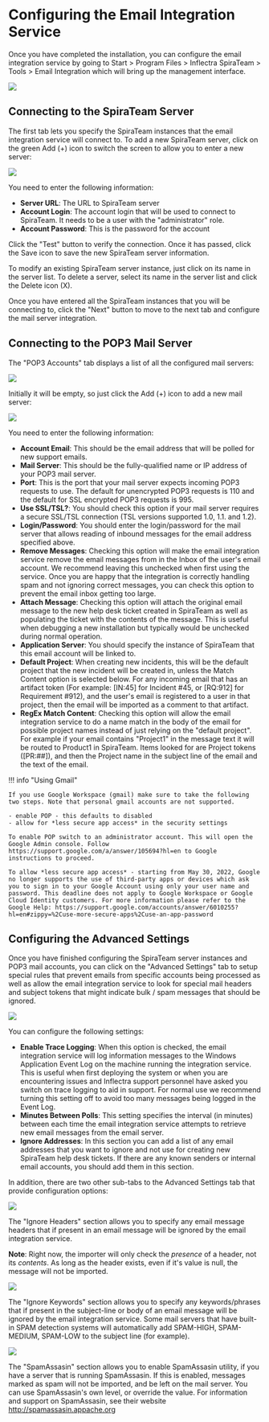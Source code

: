 # Configuring the Email Integration Service
Once you have completed the installation, you can configure the email integration service by going to Start \> Program Files \> Inflectra SpiraTeam \> Tools \> Email Integration which will bring up the management interface.

![](img/Configuring_the_Email_Integration_Service_8.png)


## Connecting to the SpiraTeam Server
The first tab lets you specify the SpiraTeam instances that the email integration service will connect to. To add a new SpiraTeam server, click on the green Add (+) icon to switch the screen to allow you to enter a new server:

![](img/Configuring_the_Email_Integration_Service_9.png)

You need to enter the following information:

- **Server URL**: The URL to SpiraTeam server
- **Account Login**: The account login that will be used to connect to SpiraTeam. It needs to be a user with the "administrator" role.
- **Account Password**: This is the password for the account

Click the "Test" button to verify the connection. Once it has passed, click the Save icon to save the new SpiraTeam server information.

To modify an existing SpiraTeam server instance, just click on its name in the server list. To delete a server, select its name in the server list and click the Delete icon (X).

Once you have entered all the SpiraTeam instances that you will be connecting to, click the "Next" button to move to the next tab and configure the mail server integration.

## Connecting to the POP3 Mail Server

The "POP3 Accounts" tab displays a list of all the configured mail servers:

![](img/Configuring_the_Email_Integration_Service_10.png)

Initially it will be empty, so just click the Add (+) icon to add a new mail server:

![](img/Configuring_the_Email_Integration_Service_11.png)

You need to enter the following information:

- **Account Email**: This should be the email address that will be polled for new support emails.
- **Mail Server**: This should be the fully-qualified name or IP address of your POP3 mail server.
- **Port**: This is the port that your mail server expects incoming POP3 requests to use. The default for unencrypted POP3 requests is 110 and the default for SSL encrypted POP3 requests is 995.
- **Use SSL/TSL?**: You should check this option if your mail server requires a secure SSL/TSL connection (TSL versions supported 1.0, 1.1. and 1.2).
- **Login/Password**: You should enter the login/password for the mail server that allows reading of inbound messages for the email address specified above.
- **Remove Messages**: Checking this option will make the email integration service remove the email messages from in the Inbox of the user's email account. We recommend leaving this unchecked when first using the service. Once you are happy that the integration is correctly handling spam and not ignoring correct messages, you can check this option to prevent the email inbox getting too large.
- **Attach Message**: Checking this option will attach the original email message to the new help desk ticket created in SpiraTeam as well as populating the ticket with the contents of the message. This is useful when debugging a new installation but typically would be unchecked during normal operation.
- **Application Server**: You should specify the instance of SpiraTeam that this email account will be linked to.
- **Default Project**: When creating new incidents, this will be the default project that the new incident will be created in, unless the Match Content option is selected below. For any incoming email that has an artifact token (For example: \[IN:45\] for Incident \#45, or \[RQ:912\] for Requirement \#912), and the user's email is registered to a user in that project, then the email will be imported as a comment to that artifact.
- **RegEx Match Content**: Checking this option will allow the email integration service to do a name match in the body of the email for possible project names instead of just relying on the "default project". For example if your email contains "Project1" in the message text it will be routed to Product1 in SpiraTeam. Items looked for are Project tokens (\[PR:\#\#\]), and then the Project name in the subject line of the email and the text of the email.

!!! info "Using Gmail"

    If you use Google Workspace (gmail) make sure to take the following two steps. Note that personal gmail accounts are not supported.

    - enable POP - this defaults to disabled 
    - allow for *less secure app access* in the security settings

    To enable POP switch to an administrator account. This will open the Google Admin console. Follow https://support.google.com/a/answer/105694?hl=en to Google instructions to proceed.

    To allow *less secure app access* - starting from May 30, 2022, ​​Google no longer supports the use of third-party apps or devices which ask you to sign in to your Google Account using only your user name and password. This deadline does not apply to Google Workspace or Google Cloud Identity customers. For more information please refer to the Google Help: https://support.google.com/accounts/answer/6010255?hl=en#zippy=%2Cuse-more-secure-apps%2Cuse-an-app-password


## Configuring the Advanced Settings
Once you have finished configuring the SpiraTeam server instances and POP3 mail accounts, you can click on the "Advanced Settings" tab to setup special rules that prevent emails from specific accounts being processed as well as allow the email integration service to look for special mail headers and subject tokens that might indicate bulk / spam messages that should be ignored.

![](img/Configuring_the_Email_Integration_Service_12.png)

You can configure the following settings:

- **Enable Trace Logging**: When this option is checked, the email integration service will log information messages to the Windows Application Event Log on the machine running the integration service. This is useful when first deploying the system or when you are encountering issues and Inflectra support personnel have asked you switch on trace logging to aid in support. For normal use we recommend turning this setting off to avoid too many messages being logged in the Event Log.
- **Minutes Between Polls**: This setting specifies the interval (in minutes) between each time the email integration service attempts to retrieve new email messages from the email server.
- **Ignore Addresses**: In this section you can add a list of any email addresses that you want to ignore and not use for creating new SpiraTeam help desk tickets. If there are any known senders or internal email accounts, you should add them in this section.

In addition, there are two other sub-tabs to the Advanced Settings tab that provide configuration options:

![](img/Configuring_the_Email_Integration_Service_13.png)

The "Ignore Headers" section allows you to specify any email message headers that if present in an email message will be ignored by the email integration service.

**Note**: Right now, the importer will only check the *presence* of a header, not its *contents*. As long as the header exists, even if it's value is null, the message will not be imported.

![](img/Configuring_the_Email_Integration_Service_14.png)

The "Ignore Keywords" section allows you to specify any keywords/phrases that if present in the subject-line or body of an email message will be ignored by the email integration service. Some mail servers that have built-in SPAM detection systems will automatically add SPAM-HIGH, SPAM-MEDIUM, SPAM-LOW to the subject line (for example).

![](img/Configuring_the_Email_Integration_Service_15.png)

The "SpamAssasin" section allows you to enable SpamAssasin utility, if you have a server that is running SpamAssasin. If this is enabled, messages marked as  spam will not be imported, and be left on the mail server.  You can use SpamAssasin's own level, or override the value. For information and support on SpamAssasin, see their website  http://spamassasin.appache.org

